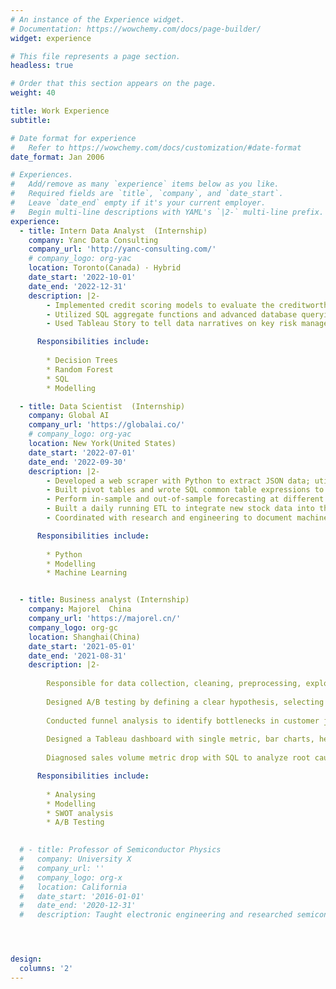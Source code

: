 ```yaml
---
# An instance of the Experience widget.
# Documentation: https://wowchemy.com/docs/page-builder/
widget: experience

# This file represents a page section.
headless: true

# Order that this section appears on the page.
weight: 40

title: Work Experience
subtitle:

# Date format for experience
#   Refer to https://wowchemy.com/docs/customization/#date-format
date_format: Jan 2006

# Experiences.
#   Add/remove as many `experience` items below as you like.
#   Required fields are `title`, `company`, and `date_start`.
#   Leave `date_end` empty if it's your current employer.
#   Begin multi-line descriptions with YAML's `|2-` multi-line prefix.
experience:
  - title: Intern Data Analyst  (Internship)
    company: Yanc Data Consulting
    company_url: 'http://yanc-consulting.com/'
    # company_logo: org-yac
    location: Toronto(Canada) · Hybrid
    date_start: '2022-10-01'
    date_end: '2022-12-31'
    description: |2-
        - Implemented credit scoring models to evaluate the creditworthiness of loan applicants and predicted loan default possibility based on user demographics with decision tree and random forest, achieving an AUC of ~0.8
        - Utilized SQL aggregate functions and advanced database querying techniques to extract, manipulate and analyze banking and financial data; visualized the patterns and trends from risk assessment in Excel
        - Used Tableau Story to tell data narratives on key risk management metrics, such as portfolio diversification

      Responsibilities include:
        
        * Decision Trees
        * Random Forest
        * SQL
        * Modelling

  - title: Data Scientist  (Internship)
    company: Global AI
    company_url: 'https://globalai.co/'
    # company_logo: org-yac
    location: New York(United States)
    date_start: '2022-07-01'
    date_end: '2022-09-30'
    description: |2-
        - Developed a web scraper with Python to extract JSON data; utilized Pandas, Numpy and Matplotlib to perform exploratory data analysis, summarize the data extraction results and clean the stock data for modeling
        - Built pivot tables and wrote SQL common table expressions to aggregate and analyze stock data efficiently
        - Perform in-sample and out-of-sample forecasting at different frequencies using linear regression as baseline; evaluated the performance of ARIMA, SVM, and Holt-Winter machine learning models w/ MSE & R-Squared
        - Built a daily running ETL to integrate new stock data into the time series, clustering & classification models
        - Coordinated with research and engineering to document machine learning knowledge and use guide

      Responsibilities include:
        
        * Python
        * Modelling
        * Machine Learning


  - title: Business analyst (Internship)
    company: Majorel  China
    company_url: 'https://majorel.cn/'
    company_logo: org-gc
    location: Shanghai(China)
    date_start: '2021-05-01'
    date_end: '2021-08-31'
    description: |2-
          
        Responsible for data collection, cleaning, preprocessing, exploration and analysis for FMCG industry; used SWOT and Porters’ Five Forces to analyze industry & market conditions
        
        Designed A/B testing by defining a clear hypothesis, selecting a representative sample to randomly divide into control and treatment groups; measured the impact of pricing and promotion on sales and customer behavior
        
        Conducted funnel analysis to identify bottlenecks in customer journey and improve the overall conversion rate
        
        Designed a Tableau dashboard with single metric, bar charts, heat maps and scheduled delivery to stakeholders
        
        Diagnosed sales volume metric drop with SQL to analyze root cause and provide data-driven recommendations

      Responsibilities include:
        
        * Analysing
        * Modelling
        * SWOT analysis
        * A/B Testing
        

  # - title: Professor of Semiconductor Physics
  #   company: University X
  #   company_url: ''
  #   company_logo: org-x
  #   location: California
  #   date_start: '2016-01-01'
  #   date_end: '2020-12-31'
  #   description: Taught electronic engineering and researched semiconductor physics.




design:
  columns: '2'
---
```


